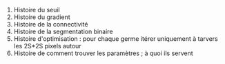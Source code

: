 1. Histoire du seuil
1. Histoire du gradient
1. Histoire de la connectivité
1. Histoire de la segmentation binaire
1. Histoire d'optimisation : pour chaque germe itérer uniquement à tarvers les 2S*2S pixels autour
1. Histoire de comment trouver les paramètres ; à quoi ils servent